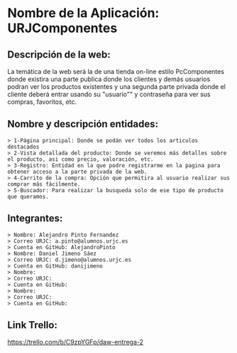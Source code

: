# Nombre de la Aplicación: URJComponentes #
## Descripción de la web: ##
La temática de la web será la de una tienda on-line estilo PcComponentes donde existira una parte publica donde los clientes y demás usuarios podran ver los productos existentes y una segunda parte privada donde el cliente deberá entrar usando su "usuario"" y contraseña para ver sus compras, favoritos, etc.
##  Nombre y descripción entidades: ##
    > 1-Página principal: Donde se podán ver todos los articulos destacados
    > 2-Vista detallada del producto: Donde se veremos más detalles sobre el producto, asi como precio, valoración, etc.
    > 3-Registro: Entidad en la que podre registrarme en la pagina para obtener acceso a la parte privada de la web.
    > 4-Carrito de la compra: Opción que permitira al usuario realizar sus comprar más fácilmente.
    > 5-Buscador: Para realizar la busqueda solo de ese tipo de producto que queramos.
## Integrantes: ##
    > Nombre: Alejandro Pinto Fernandez
    > Correo URJC: a.pinto@alumnos.urjc.es
    > Cuenta en GitHub: AlejandroPinto
    > Nombre: Daniel Jimeno Sáez
    > Correo URJC: d.jimeno@alumnos.urjc.es
    > Cuenta en GitHub: danijimeno
    > Nombre:
    > Correo URJC:
    > Cuenta en GitHub:
    > Nombre:
    > Correo URJC:
    > Cuenta en GitHub:
## Link Trello: ##
https://trello.com/b/C9zpYGFp/daw-entrega-2
